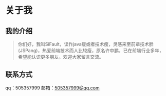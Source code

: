 # 关于我
## 我的介绍
> 你们好，我叫SiFault，读作java瘦或者技术瘦，灵感来至前辈技术胖(JSPang)，热爱前端技术而人比较瘦，原名许中鹏，已在前端行业多年，希望能认识更多朋友。欢迎大家留言交流。

## 联系方式
qq：505357999 邮箱：505357999@qq.com
